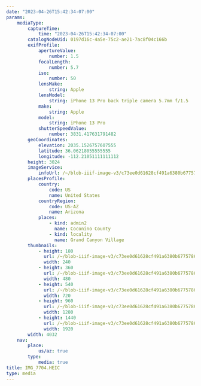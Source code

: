 ```yaml
---
date: "2023-04-26T15:42:34-07:00"
params:
    mediaType:
        captureTime:
            time: "2023-04-26T15:42:34-07:00"
        catalogNodeUid: 0197d16c-4a5e-75c2-ae21-7ac8f04c166b
        exifProfile:
            apertureValue:
                number: 1.5
            focalLength:
                number: 5.7
            iso:
                number: 50
            lensMake:
                string: Apple
            lensModel:
                string: iPhone 13 Pro back triple camera 5.7mm f/1.5
            make:
                string: Apple
            model:
                string: iPhone 13 Pro
            shutterSpeedValue:
                number: 3831.417631791482
        geoCoordinates:
            elevation: 2035.1526757607555
            latitude: 36.06218055555555
            longitude: -112.21051111111112
        height: 3024
        imageService:
            infoUrl: /~/blob-iiif-image-v3/c73ee0d61628cf491a6380b6775786572f7c0dbec030f7d84d71de520ae6bf37/info.json
        placesProfile:
            country:
                code: US
                name: United States
            countryRegion:
                code: US-AZ
                name: Arizona
            places:
                - kind: admin2
                  name: Coconino County
                - kind: locality
                  name: Grand Canyon Village
        thumbnails:
            - height: 180
              url: /~/blob-iiif-image-v3/c73ee0d61628cf491a6380b6775786572f7c0dbec030f7d84d71de520ae6bf37/full/240%2C180/0/default.jpg
              width: 240
            - height: 360
              url: /~/blob-iiif-image-v3/c73ee0d61628cf491a6380b6775786572f7c0dbec030f7d84d71de520ae6bf37/full/480%2C360/0/default.jpg
              width: 480
            - height: 540
              url: /~/blob-iiif-image-v3/c73ee0d61628cf491a6380b6775786572f7c0dbec030f7d84d71de520ae6bf37/full/720%2C540/0/default.jpg
              width: 720
            - height: 960
              url: /~/blob-iiif-image-v3/c73ee0d61628cf491a6380b6775786572f7c0dbec030f7d84d71de520ae6bf37/full/1280%2C960/0/default.jpg
              width: 1280
            - height: 1440
              url: /~/blob-iiif-image-v3/c73ee0d61628cf491a6380b6775786572f7c0dbec030f7d84d71de520ae6bf37/full/1920%2C1440/0/default.jpg
              width: 1920
        width: 4032
    nav:
        place:
            us/az: true
        type:
            media: true
title: IMG_7704.HEIC
type: media
---
```

